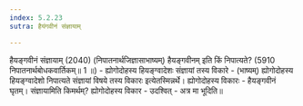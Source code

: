 ```yaml
---
index: 5.2.23
sutra: हैयंगवीनं संज्ञायाम्

---
```

हैयङ्गवीनं संज्ञायाम् (2040) (निपातनार्थजिज्ञासाभाष्यम्) हैयङ्गवीनम् इति किं निपात्यते? (5910 निपातनार्थबोधकवार्तिकम्॥ 1 ॥) - ह्योगोदोहस्य हियङ्ग्वादेशः संज्ञायां तस्य विकारे - (भाष्यम्) ह्योगोदोहस्य हियङ्ग्वादेशो निपात्यते संज्ञायां विषये तस्य विकारः इत्येतस्मिन्नर्थे। ह्योगोदोहस्य विकारः  -  हैयङ्गवीनं घृतम्। संज्ञायामिति किमर्थम्? ह्योगोदोहस्य विकार - उदश्वित् - अत्र मा भूदिति॥